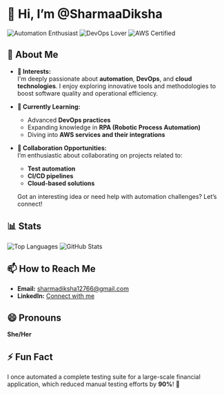 # 👋 Hi, I’m @SharmaaDiksha

![Automation Enthusiast](https://img.shields.io/badge/Automation-Enthusiast-brightgreen)
![DevOps Lover](https://img.shields.io/badge/DevOps-Lover-blue)
![AWS Certified](https://img.shields.io/badge/AWS-Certified-yellow)

## 🌟 About Me

- **👀 Interests:**  
  I'm deeply passionate about **automation**, **DevOps**, and **cloud technologies**. I enjoy exploring innovative tools and methodologies to boost software quality and operational efficiency.

- **🌱 Currently Learning:**  
  - Advanced **DevOps practices**
  - Expanding knowledge in **RPA (Robotic Process Automation)**
  - Diving into **AWS services and their integrations**

- **💞️ Collaboration Opportunities:**  
  I’m enthusiastic about collaborating on projects related to:
  - **Test automation**
  - **CI/CD pipelines**
  - **Cloud-based solutions**

  Got an interesting idea or need help with automation challenges? Let’s connect!

## 📊 Stats

![Top Languages](https://github-readme-stats.vercel.app/api/top-langs/?username=SharmaaDiksha&layout=compact&theme=radical)
![GitHub Stats](https://github-readme-stats.vercel.app/api?username=SharmaaDiksha&show_icons=true&hide_title=true&count_private=true&theme=radical)

## 📫 How to Reach Me

- **Email:** [sharmadiksha12766@gmail.com](mailto:sharmadiksha12766@gmail.com)  
- **LinkedIn:** [Connect with me](https://www.linkedin.com/in/sharmadiksha11/)

## 😄 Pronouns

**She/Her**

## ⚡ Fun Fact

I once automated a complete testing suite for a large-scale financial application, which reduced manual testing efforts by **90%**! 🎉
